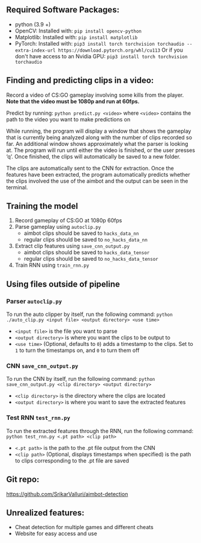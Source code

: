 ## Required Software Packages:
- python (3.9 +) 
- OpenCV:
Installed with: `pip install opencv-python`
- Matplotlib:
Installed with: `pip install matplotlib`
- PyTorch:
Installed with: `pip3 install torch torchvision torchaudio --extra-index-url https://download.pytorch.org/whl/cu113`
Or if you don't have access to an Nvidia GPU: `pip3 install torch torchvision torchaudio`


## Finding and predicting clips in a video:

Record a video of CS:GO gameplay involving some kills from the player. 
**Note that the video must be 1080p and run at 60fps.**

Predict by running: `python predict.py <video>` where `<video>` contains the path to the video you want to make predictions on

While running, the program will display a window that shows the gameplay that is currently being analyzed along with the number of clips recorded so far. An additional window shows approximately what the parser is looking at. The program will run until either the video is finished, or the user presses ‘q’. Once finished, the clips will automatically be saved to a new folder.

The clips are automatically sent to the CNN for extraction. Once the features have been extracted, the program automatically predicts whether the clips involved the use of the aimbot and the output can be seen in the terminal. 

## Training the model
1. Record gameplay of CS:GO at 1080p 60fps
2. Parse gameplay using `autoclip.py` 
	- aimbot clips should be saved to `hacks_data_nn`
	- regular clips should be saved to `no_hacks_data_nn`
3. Extract clip features using `save_cnn_output.py`
	- aimbot clips should be saved to `hacks_data_tensor`
	- regular clips should be saved to `no_hacks_data_tensor`
4. Train RNN using `train_rnn.py`


## Using files outside of pipeline
### Parser `autoclip.py`
To run the auto clipper by itself, run the following command: `python ./auto_clip.py <input file> <output directory> <use time>`
- `<input file>` is the file you want to parse
- `<output directory>` is where you want the clips to be output to
- `<use time>` (Optional, defaults to `0`)  adds a timestamp to the clips. Set to `1` to turn the timestamps on, and `0` to turn them off

### CNN `save_cnn_output.py`
To run the CNN by itself, run the following command: `python save_cnn_output.py <clip directory> <output directory>`
- `<clip directory>` is the directory where the clips are located
- `<output directory>` is where you want to save the extracted features 

### Test RNN `test_rnn.py`
To run the extracted features through the RNN, run the following command: `python test_rnn.py <.pt path> <clip path>`
- `<.pt path>` is the path to the .pt file output from the CNN
- `<clip path>` (Optional, displays timestamps when specified) is the path to clips corresponding to the .pt file are saved

## Git repo:

https://github.com/SrikarValluri/aimbot-detection

## Unrealized features:
- Cheat detection for multiple games and different cheats
- Website for easy access and use
